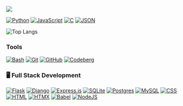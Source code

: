 <img src="https://capsule-render.vercel.app/api?type=waving&height=270&color=gradient&text=Hi%20there,%20I'm%20Nuria&textBg=false&fontAlign=50&animation=fadeIn&desc=👋%20%20I'm%20Nuria,%20a%20programmer%20based%20in%20Bilbao.%20I%20got%20into%20development%20thanks%20to%2042%20Urduliz.&descAlignY=56&fontAlignY=33"/>


[![Python](https://img.shields.io/badge/Python-3776AB?logo=python&logoColor=fff)](#)
[![JavaScript](https://img.shields.io/badge/JavaScript-F7DF1E?logo=javascript&logoColor=000)](#)
[![C](https://img.shields.io/badge/C-00599C?logo=c&logoColor=white)](#)
[![JSON](https://img.shields.io/badge/JSON-000?logo=json&logoColor=fff)](#)

![Top Langs](https://github-readme-stats.vercel.app/api/top-langs/?username=nuriaurreta&layout=compact&theme=tokyonight)

### Tools
[![Bash](https://img.shields.io/badge/Bash-4EAA25?logo=gnubash&logoColor=fff)](#)
[![Git](https://img.shields.io/badge/Git-F05032?logo=git&logoColor=fff)](#)
[![GitHub](https://img.shields.io/badge/GitHub-%23121011.svg?logo=github&logoColor=white)](#)
[![Codeberg](https://img.shields.io/badge/Codeberg-2185D0?logo=codeberg&logoColor=fff)](#)

### 🖥️ Full Stack Development

[![Flask](https://img.shields.io/badge/Flask-000?logo=flask&logoColor=fff)](#)
[![Django](https://img.shields.io/badge/Django-%23092E20.svg?logo=django&logoColor=white)](#)
[![Express.js](https://img.shields.io/badge/Express.js-%23404d59.svg?logo=express&logoColor=%2361DAFB)](#)
[![SQLite](https://img.shields.io/badge/SQLite-%2307405e.svg?logo=sqlite&logoColor=white)](#)
[![Postgres](https://img.shields.io/badge/Postgres-%23316192.svg?logo=postgresql&logoColor=white)](#)
[![MySQL](https://img.shields.io/badge/MySQL-4479A1?logo=mysql&logoColor=fff)](#)
[![CSS](https://img.shields.io/badge/CSS-1572B6?logo=css3&logoColor=fff)](#)
[![HTML](https://img.shields.io/badge/HTML-%23E34F26.svg?logo=html5&logoColor=white)](#)
[![HTMX](https://img.shields.io/badge/HTMX-36C?logo=htmx&logoColor=fff)](#)
[![Babel](https://img.shields.io/badge/Babel-F9DC3E?logo=babel&logoColor=000)](#)
[![NodeJS](https://img.shields.io/badge/Node.js-6DA55F?logo=node.js&logoColor=white)](#)
